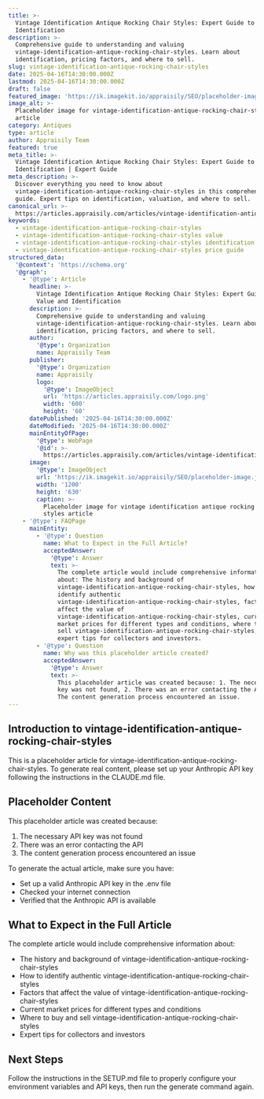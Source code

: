 ```yaml
---
title: >-
  Vintage Identification Antique Rocking Chair Styles: Expert Guide to Value and
  Identification
description: >-
  Comprehensive guide to understanding and valuing
  vintage-identification-antique-rocking-chair-styles. Learn about
  identification, pricing factors, and where to sell.
slug: vintage-identification-antique-rocking-chair-styles
date: 2025-04-16T14:30:00.000Z
lastmod: 2025-04-16T14:30:00.000Z
draft: false
featured_image: 'https://ik.imagekit.io/appraisily/SEO/placeholder-image.jpg'
image_alt: >-
  Placeholder image for vintage-identification-antique-rocking-chair-styles
  article
category: Antiques
type: article
author: Appraisily Team
featured: true
meta_title: >-
  Vintage Identification Antique Rocking Chair Styles: Expert Guide to Value and
  Identification | Expert Guide
meta_description: >-
  Discover everything you need to know about
  vintage-identification-antique-rocking-chair-styles in this comprehensive
  guide. Expert tips on identification, valuation, and where to sell.
canonical_url: >-
  https://articles.appraisily.com/articles/vintage-identification-antique-rocking-chair-styles
keywords:
  - vintage-identification-antique-rocking-chair-styles
  - vintage-identification-antique-rocking-chair-styles value
  - vintage-identification-antique-rocking-chair-styles identification
  - vintage-identification-antique-rocking-chair-styles price guide
structured_data:
  '@context': 'https://schema.org'
  '@graph':
    - '@type': Article
      headline: >-
        Vintage Identification Antique Rocking Chair Styles: Expert Guide to
        Value and Identification
      description: >-
        Comprehensive guide to understanding and valuing
        vintage-identification-antique-rocking-chair-styles. Learn about
        identification, pricing factors, and where to sell.
      author:
        '@type': Organization
        name: Appraisily Team
      publisher:
        '@type': Organization
        name: Appraisily
        logo:
          '@type': ImageObject
          url: 'https://articles.appraisily.com/logo.png'
          width: '600'
          height: '60'
      datePublished: '2025-04-16T14:30:00.000Z'
      dateModified: '2025-04-16T14:30:00.000Z'
      mainEntityOfPage:
        '@type': WebPage
        '@id': >-
          https://articles.appraisily.com/articles/vintage-identification-antique-rocking-chair-styles
      image:
        '@type': ImageObject
        url: 'https://ik.imagekit.io/appraisily/SEO/placeholder-image.jpg'
        width: '1200'
        height: '630'
        caption: >-
          Placeholder image for vintage identification antique rocking chair
          styles article
    - '@type': FAQPage
      mainEntity:
        - '@type': Question
          name: What to Expect in the Full Article?
          acceptedAnswer:
            '@type': Answer
            text: >-
              The complete article would include comprehensive information
              about: The history and background of
              vintage-identification-antique-rocking-chair-styles, how to
              identify authentic
              vintage-identification-antique-rocking-chair-styles, factors that
              affect the value of
              vintage-identification-antique-rocking-chair-styles, current
              market prices for different types and conditions, where to buy and
              sell vintage-identification-antique-rocking-chair-styles, and
              expert tips for collectors and investors.
        - '@type': Question
          name: Why was this placeholder article created?
          acceptedAnswer:
            '@type': Answer
            text: >-
              This placeholder article was created because: 1. The necessary API
              key was not found, 2. There was an error contacting the API, 3.
              The content generation process encountered an issue.
---
```


## Introduction to vintage-identification-antique-rocking-chair-styles

This is a placeholder article for vintage-identification-antique-rocking-chair-styles. To generate real content, please set up your Anthropic API key following the instructions in the CLAUDE.md file.

## Placeholder Content

This placeholder article was created because:

1. The necessary API key was not found
2. There was an error contacting the API
3. The content generation process encountered an issue

To generate the actual article, make sure you have:

- Set up a valid Anthropic API key in the .env file
- Checked your internet connection
- Verified that the Anthropic API is available

## What to Expect in the Full Article

The complete article would include comprehensive information about:

- The history and background of vintage-identification-antique-rocking-chair-styles
- How to identify authentic vintage-identification-antique-rocking-chair-styles
- Factors that affect the value of vintage-identification-antique-rocking-chair-styles
- Current market prices for different types and conditions
- Where to buy and sell vintage-identification-antique-rocking-chair-styles
- Expert tips for collectors and investors

## Next Steps

Follow the instructions in the SETUP.md file to properly configure your environment variables and API keys, then run the generate command again.

